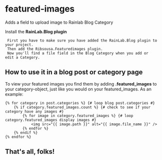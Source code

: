 # featured-images
Adds a field to upload image to Rainlab Blog Category


Install the **RainLab.Blog plugin**
```
 First you have to make sure you have added the RainLab.Blog plugin to your project.
 Then add the Ribsousa.Featuredimages plugin.
 Now you'll find a file field in the Blog Category when you add or edit a Category.
```

## How to use it in a blog post or category page

To view your featured images you find them by adding **.featured_images** to your category-object, just like you would on your featured_images. As an example:

```twig
{% for category in post.categories %} {# loop blog post.categories #}
    {% if category.featured_images.count %} {# check to see if your category have any images #}
        {% for image in category.featured_images %} {# loop category.featured_images display images #}
            <img src="{{ image.path }}" alt="{{ image.file_name }}" />
        {% endfor %}
    {% endif %}
{% endfor %}
```

## That's all, folks!
